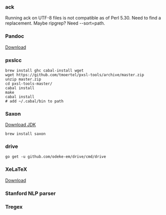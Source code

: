 ### ack

Running ack on UTF-8 files is not compatible as of Perl 5.30.
Need to find a replacement. Maybe ripgrep?
Need --sort=path.

### Pandoc
[Download](https://github.com/jgm/pandoc/releases)

### pxslcc

```
brew install ghc cabal-install wget
wget https://github.com/tmoertel/pxsl-tools/archive/master.zip
unzip master.zip 
cd pxsl-tools-master/
cabal install
make
cabal install
# add ~/.cabal/bin to path
```

### Saxon
[Download JDK](http://www.oracle.com/technetwork/java/javase/downloads/jdk8-downloads-2133151.html)

```
brew install saxon
```

### drive

```
go get -u github.com/odeke-em/drive/cmd/drive
```

### XeLaTeX
[Download](https://tug.org/mactex/)

### Stanford NLP parser
### Tregex
